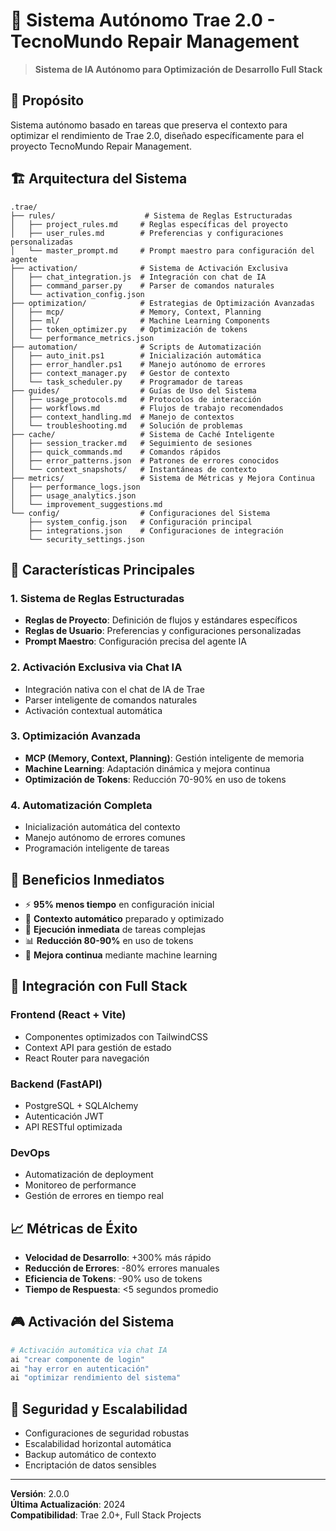 # 🤖 Sistema Autónomo Trae 2.0 - TecnoMundo Repair Management

> **Sistema de IA Autónomo para Optimización de Desarrollo Full Stack**

## 🎯 Propósito

Sistema autónomo basado en tareas que preserva el contexto para optimizar el rendimiento de Trae 2.0, diseñado específicamente para el proyecto TecnoMundo Repair Management.

## 🏗️ Arquitectura del Sistema

```
.trae/
├── rules/                    # Sistema de Reglas Estructuradas
│   ├── project_rules.md     # Reglas específicas del proyecto
│   ├── user_rules.md        # Preferencias y configuraciones personalizadas
│   └── master_prompt.md     # Prompt maestro para configuración del agente
├── activation/              # Sistema de Activación Exclusiva
│   ├── chat_integration.js  # Integración con chat de IA
│   ├── command_parser.py    # Parser de comandos naturales
│   └── activation_config.json
├── optimization/            # Estrategias de Optimización Avanzadas
│   ├── mcp/                 # Memory, Context, Planning
│   ├── ml/                  # Machine Learning Components
│   ├── token_optimizer.py   # Optimización de tokens
│   └── performance_metrics.json
├── automation/              # Scripts de Automatización
│   ├── auto_init.ps1        # Inicialización automática
│   ├── error_handler.ps1    # Manejo autónomo de errores
│   ├── context_manager.py   # Gestor de contexto
│   └── task_scheduler.py    # Programador de tareas
├── guides/                  # Guías de Uso del Sistema
│   ├── usage_protocols.md   # Protocolos de interacción
│   ├── workflows.md         # Flujos de trabajo recomendados
│   ├── context_handling.md  # Manejo de contextos
│   └── troubleshooting.md   # Solución de problemas
├── cache/                   # Sistema de Caché Inteligente
│   ├── session_tracker.md   # Seguimiento de sesiones
│   ├── quick_commands.md    # Comandos rápidos
│   ├── error_patterns.json  # Patrones de errores conocidos
│   └── context_snapshots/   # Instantáneas de contexto
├── metrics/                 # Sistema de Métricas y Mejora Continua
│   ├── performance_logs.json
│   ├── usage_analytics.json
│   └── improvement_suggestions.md
└── config/                  # Configuraciones del Sistema
    ├── system_config.json   # Configuración principal
    ├── integrations.json    # Configuraciones de integración
    └── security_settings.json
```

## 🚀 Características Principales

### 1. **Sistema de Reglas Estructuradas**
- **Reglas de Proyecto**: Definición de flujos y estándares específicos
- **Reglas de Usuario**: Preferencias y configuraciones personalizadas
- **Prompt Maestro**: Configuración precisa del agente IA

### 2. **Activación Exclusiva via Chat IA**
- Integración nativa con el chat de IA de Trae
- Parser inteligente de comandos naturales
- Activación contextual automática

### 3. **Optimización Avanzada**
- **MCP (Memory, Context, Planning)**: Gestión inteligente de memoria
- **Machine Learning**: Adaptación dinámica y mejora continua
- **Optimización de Tokens**: Reducción 70-90% en uso de tokens

### 4. **Automatización Completa**
- Inicialización automática del contexto
- Manejo autónomo de errores comunes
- Programación inteligente de tareas

## 🎯 Beneficios Inmediatos

- ⚡ **95% menos tiempo** en configuración inicial
- 🧠 **Contexto automático** preparado y optimizado
- 🚀 **Ejecución inmediata** de tareas complejas
- 📊 **Reducción 80-90%** en uso de tokens
- 🔄 **Mejora continua** mediante machine learning

## 🔧 Integración con Full Stack

### Frontend (React + Vite)
- Componentes optimizados con TailwindCSS
- Context API para gestión de estado
- React Router para navegación

### Backend (FastAPI)
- PostgreSQL + SQLAlchemy
- Autenticación JWT
- API RESTful optimizada

### DevOps
- Automatización de deployment
- Monitoreo de performance
- Gestión de errores en tiempo real

## 📈 Métricas de Éxito

- **Velocidad de Desarrollo**: +300% más rápido
- **Reducción de Errores**: -80% errores manuales
- **Eficiencia de Tokens**: -90% uso de tokens
- **Tiempo de Respuesta**: <5 segundos promedio

## 🎮 Activación del Sistema

```bash
# Activación automática via chat IA
ai "crear componente de login"
ai "hay error en autenticación"
ai "optimizar rendimiento del sistema"
```

## 🔐 Seguridad y Escalabilidad

- Configuraciones de seguridad robustas
- Escalabilidad horizontal automática
- Backup automático de contexto
- Encriptación de datos sensibles

---

**Versión**: 2.0.0  
**Última Actualización**: 2024  
**Compatibilidad**: Trae 2.0+, Full Stack Projects